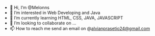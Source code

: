 - 👋 Hi, I’m @Melonns
- 👀 I’m interested in Web Developing and Java
- 🌱 I’m currently learning HTML, CSS, JAVA, JAVASCRIPT
- 💞️ I’m looking to collaborate on ...
- 📫 How to reach me send an email on @alvianprasetio24@gmail.com

<!---
Melonns/Melonns is a ✨ special ✨ repository because its `README.md` (this file) appears on your GitHub profile.
You can click the Preview link to take a look at your changes.
--->
